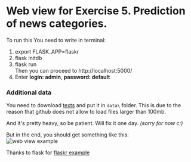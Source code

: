 # Web view for Exercise 5. Prediction of news categories.
To run this You need to write in terminal:
1. export FLASK_APP=flaskr
2. flask initdb
3. flask run<br>
   Then you can proceed to http://localhost:5000/
4. Enter **login: admin**, **password: default**<br>

### Additional data
You need to download [texts](https://yadi.sk/d/92TbmE7cy5Lds) and put it in `data\` folder. This is due to the reason that github does not allow to load files larger than 100mb. <br>

And it's pretty heavy, so be patient. Will fix it one day. *(sorry for now c:)*<br>

But in the end, you should get something like this:<br>
![web view example](/images/2016-11-04_17-18-53.png)

Thanks to flask for [flaskr example](https://github.com/pallets/flask/tree/master/examples/flaskr/)
